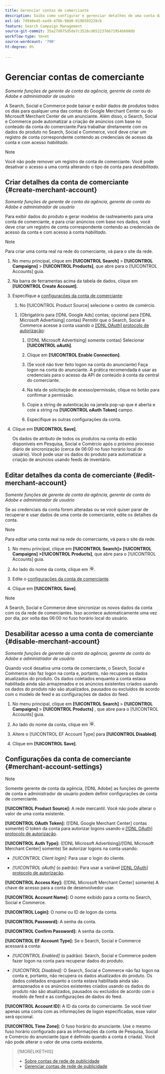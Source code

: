 ```yaml
---
title: Gerenciar contas de comerciante
description: Saiba como configurar e gerenciar detalhes de uma conta da central de comércio.
exl-id: 7d940e45-ea49-470b-98d0-0196593228cb
feature: Search Campaign Management
source-git-commit: 35a27d075d5de7c3526cd6522376671954b608db
workflow-type: tm+mt
source-wordcount: '790'
ht-degree: 0%

---
```


# Gerenciar contas de comerciante

*Somente funções de gerente de conta da agência, gerente de conta do Adobe e administrador de usuário*

A Search, Social e Commerce pode baixar e exibir dados de produtos todos os dias para qualquer uma das contas do Google Merchant Center ou do Microsoft Merchant Center de um anunciante. Além disso, o Search, Social e Commerce pode automatizar a criação de anúncios com base no conteúdo da conta do comerciante.Para trabalhar diretamente com os dados do produto no Search, Social e Commerce, você deve criar um registro de conta correspondente contendo as credenciais de acesso da conta e com acesso *habilitado*.

>[!NOTE]
>
>Você não pode remover um registro de conta de comerciante. Você pode desativar o acesso a uma conta alterando o tipo de conta para *desabilitado*.

## Criar detalhes da conta de comerciante {#create-merchant-account}

*Somente funções de gerente de conta da agência, gerente de conta do Adobe e administrador de usuário*

Para exibir dados do produto e gerar modelos de rastreamento para uma conta de comerciante, e para criar anúncios com base nos dados, você deve criar um registro de conta correspondente contendo as credenciais de acesso da conta e com acesso à conta *habilitado*.

>[!NOTE]
>
>Para criar uma conta real na rede do comerciante, vá para o site da rede.

1. No menu principal, clique em **[!UICONTROL Search]** \> **[!UICONTROL Campaigns]** \> **[!UICONTROL Products]**, que abre para o [!UICONTROL Accounts] guia.

1. Na barra de ferramentas acima da tabela de dados, clique em **[!UICONTROL Create Account]**.

1. Especifique a [configurações da conta de comerciante](#merchant-account-settings):

   1. No [!UICONTROL Product Source] selecione o centro de comércio.

   <!--

   1. ([!DNL Meta Ads] accounts only) Log in to the [!DNL Meta Ads] account.

   And are there additional steps just for Meta? If so, create a separate procedure for it.
   
   -->

   1. (Obrigatório para [!DNL Google Ads] contas; opcional para [!DNL Microsoft Advertising] contas) Permitir que o Search, Social e Commerce acesse a conta usando o [[!DNL OAuth] protocolo de autorização](https://oauth.net/2/):

      1. ([!DNL Microsoft Advertising] somente contas) Selecionar **[!UICONTROL oAuth]**.

      1. Clique em **[!UICONTROL Enable Connection]**.

      1. (Se você não tiver feito logon na conta do anunciante) Faça logon na conta do anunciante. A prática recomendada é usar as credenciais para o acesso da API de conteúdo à conta da central do comerciante.

      1. Na tela de solicitação de acesso/permissão, clique no botão para confirmar a permissão.

      1. Copie a string de autenticação na janela pop-up que é aberta e cole a string na **[!UICONTROL oAuth Token]** campo.

      1. Especifique as outras configurações da conta.

1. Clique em **[!UICONTROL Save]**.

   Os dados de atributo de todos os produtos na conta do estão disponíveis em Pesquisa, Social e Comércio após o próximo processo diário de sincronização (cerca de 06:00 no fuso horário local do usuário). Você pode usar os dados do produto para automatizar a criação de anúncios usando feeds de inventário.

## Editar detalhes da conta de comerciante {#edit-merchant-account}

*Somente funções de gerente de conta da agência, gerente de conta do Adobe e administrador de usuário*

Se as credenciais da conta forem alteradas ou se você quiser parar de recuperar e usar dados de uma conta de comerciante, edite os detalhes da conta.

>[!NOTE]
>
>Para editar uma conta real na rede do comerciante, vá para o site da rede.

1. No menu principal, clique em **[!UICONTROL Search]\> [!UICONTROL Campaigns] \>[!UICONTROL Products]**, que abre para o [!UICONTROL Accounts] guia.

1. Ao lado do nome da conta, clique em ![Exibir/editar configurações](/help/search-social-commerce/assets/settings.png "Exibir/editar configurações").

1. Edite o [configurações da conta de comerciante](#merchant-account-settings).

1. Clique em **[!UICONTROL Save]**.

>[!NOTE]
>
>A Search, Social e Commerce deve sincronizar os novos dados da conta com os da rede de comerciantes. Isso acontece automaticamente uma vez por dia, por volta das 06:00 no fuso horário local do usuário.

## Desabilitar acesso a uma conta de comerciante {#disable-merchant-account}

*Somente funções de gerente de conta da agência, gerente de conta do Adobe e administrador de usuário*

Quando você desativa uma conta de comerciante, o Search, Social e Commerce não faz logon na conta e, portanto, não recupera os dados atualizados do produto. Os dados coletados enquanto a conta estava habilitada ainda são armazenados e os anúncios existentes criados usando os dados do produto não são atualizados, pausados ou excluídos de acordo com o modelo de feed e as configurações de dados do feed.

1. No menu principal, clique em **[!UICONTROL Search]** \> **[!UICONTROL Campaigns]** \> **[!UICONTROL Products]** , que abre para o [!UICONTROL Accounts] guia.

1. Ao lado do nome da conta, clique em ![Exibir/editar configurações](/help/search-social-commerce/assets/settings.png "Exibir/editar configurações").

1. Altere o [!UICONTROL EF Account Type] para **[!UICONTROL Disabled]**.

1. Clique em **[!UICONTROL Save]**.

## Configurações da conta de comerciante {#merchant-account-settings}

>[!NOTE]
>
>Somente gerente de conta da agência, [!DNL Adobe] as funções de gerente de conta e administrador de usuário podem definir configurações de conta de comerciante.

**[!UICONTROL Product Source]:** A rede mercantil. Você não pode alterar o valor de uma conta existente.

**[!UICONTROL OAuth Token]:** ([!DNL Google Merchant Center] contas somente) O token da conta para autorizar logons usando o [[!DNL OAuth] protocolo de autorização](https://oauth.net/2/).

**[!UICONTROL Auth Type]:** ([!DNL Microsoft Advertising]/[!DNL Microsoft Merchant Center] somente) Se autorizar logons na conta usando:

* *[!UICONTROL Client login]:* Para usar o login do cliente.

* *[!UICONTROL oAuth]* (o padrão): Para usar a variável [[!DNL OAuth] protocolo de autorização](https://oauth.net/2/).

**[!UICONTROL Access Key]:** ([!DNL Microsoft Merchant Center] somente) A chave de acesso para a conta de desenvolvedor usar.

**[!UICONTROL Account Name]:** O nome exibido para a conta no Search, Social e Commerce.

**[!UICONTROL Login]:** O nome ou ID de logon da conta.

**[!UICONTROL Password]:** A senha da conta.

**[!UICONTROL Confirm Password]:** A senha da conta.

**[!UICONTROL EF Account Type]:** Se o Search, Social e Commerce acessará a conta:

* *[!UICONTROL Enabled]* (o padrão): Search, Social e Commerce podem fazer logon na conta para recuperar dados do produto.

* *[!UICONTROL Disabled]:* O Search, Social e Commerce não faz logon na conta e, portanto, não recupera os dados atualizados do produto. Os dados coletados enquanto a conta estava habilitada ainda são armazenados e os anúncios existentes criados usando os dados do produto não são atualizados, pausados ou excluídos de acordo com o modelo de feed e as configurações de dados do feed.

**[!UICONTROL Account ID]:** A ID da conta do comerciante. Se você tiver apenas uma conta com as informações de logon especificadas, esse valor será opcional.

**[!UICONTROL Time Zone]:** O fuso horário do anunciante. Use o mesmo fuso horário configurado para as informações da conta de Pesquisa, Social e Comércio do anunciante (que é definido quando a conta é criada). Você não pode alterar o valor de uma conta existente.

>[!MORELIKETHIS]
>
>* [Sobre contas de rede de publicidade](ad-network-account-about.md)
>* [Gerenciar contas de rede de publicidade](ad-network-account-manage.md)
